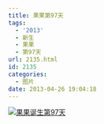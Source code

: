 ```yaml
---
title: 果果第97天
tags:
  - '2013'
  - 新生
  - 果果
  - 第97天
url: 2135.html
id: 2135
categories:
  - 图片
date: 2013-04-26 19:04:18
---
```


[![](http://photo.guolaijie.com/rooufer/uploads/2013/05/果果诞生第97天.jpg "果果诞生第97天")](http://photo.guolaijie.com/rooufer/uploads/2013/05/果果诞生第97天.jpg)